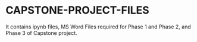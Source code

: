 # CAPSTONE-PROJECT-FILES
It contains ipynb files, MS Word Files  required for Phase 1 and Phase 2, and Phase 3 of Capstone project.
